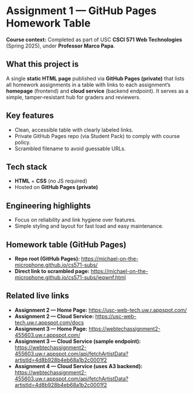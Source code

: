 # Assignment 1 — GitHub Pages Homework Table

**Course context:** Completed as part of USC **CSCI 571 Web Technologies** (Spring 2025), under **Professor Marco Papa**.

## What this project is
A single **static HTML page** published via **GitHub Pages (private)** that lists all homework assignments in a table with links to each assignment’s **homepage** (frontend) and **cloud service** (backend endpoint). It serves as a simple, tamper‑resistant hub for graders and reviewers.

## Key features
- Clean, accessible table with clearly labeled links.
- Private GitHub Pages repo (via Student Pack) to comply with course policy.
- Scrambled filename to avoid guessable URLs.

## Tech stack
- **HTML** + **CSS** (no JS required)
- Hosted on **GitHub Pages (private)**

## Engineering highlights
- Focus on reliability and link hygiene over features.
- Simple styling and layout for fast load and easy maintenance.

## Homework table (GitHub Pages)
- **Repo root (GitHub Pages):** https://michael-on-the-microphone.github.io/cs571-subs/
- **Direct link to scrambled page:** https://michael-on-the-microphone.github.io/cs571-subs/jeqwnf.html

## Related live links
- **Assignment 2 — Home Page:** https://usc-web-tech.uw.r.appspot.com/
- **Assignment 2 — Cloud Service:** https://usc-web-tech.uw.r.appspot.com/docs
- **Assignment 3 — Home Page:** https://webtechassignment2-455603.uw.r.appspot.com/
- **Assignment 3 — Cloud Service (sample endpoint):** https://webtechassignment2-455603.uw.r.appspot.com/api/fetchArtistData?artistId=4d8b928b4eb68a1b2c0001f2
- **Assignment 4 — Cloud Service (uses A3 backend):** https://webtechassignment2-455603.uw.r.appspot.com/api/fetchArtistData?artistId=4d8b928b4eb68a1b2c0001f2
